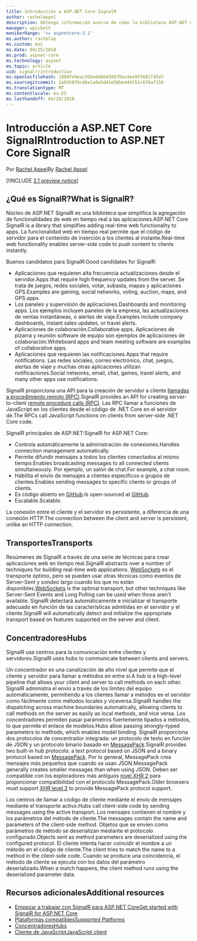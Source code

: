 ```yaml
---
title: Introducción a ASP.NET Core SignalR
author: rachelappel
description: Obtenga información acerca de cómo la biblioteca ASP.NET Core SignalR simplifica la adición de funcionalidad en tiempo real a las aplicaciones.
manager: wpickett
monikerRange: '>= aspnetcore-2.1'
ms.author: rachelap
ms.custom: mvc
ms.date: 04/25/2018
ms.prod: aspnet-core
ms.technology: aspnet
ms.topic: article
uid: signalr/introduction
ms.openlocfilehash: 190dfe9eac95be646b458870ac4ee95f681f45d7
ms.sourcegitcommit: 2ab550f8c46e1a8a5d45e58be44d151c676af256
ms.translationtype: MT
ms.contentlocale: es-ES
ms.lasthandoff: 04/28/2018
---
```

# <a name="introduction-to-aspnet-core-signalr"></a><span data-ttu-id="7c216-103">Introducción a ASP.NET Core SignalR</span><span class="sxs-lookup"><span data-stu-id="7c216-103">Introduction to ASP.NET Core SignalR</span></span>

<span data-ttu-id="7c216-104">Por [Rachel Appel](https://twitter.com/rachelappel)</span><span class="sxs-lookup"><span data-stu-id="7c216-104">By [Rachel Appel](https://twitter.com/rachelappel)</span></span>


[!INCLUDE [2.1 preview notice](~/includes/2.1.md)]

## <a name="what-is-signalr"></a><span data-ttu-id="7c216-105">¿Qué es SignalR?</span><span class="sxs-lookup"><span data-stu-id="7c216-105">What is SignalR?</span></span>

<span data-ttu-id="7c216-106">Núcleo de ASP.NET SignalR es una biblioteca que simplifica la agregación de funcionalidades de web en tiempo real a las aplicaciones.</span><span class="sxs-lookup"><span data-stu-id="7c216-106">ASP.NET Core SignalR is a library that simplifies adding real-time web functionality to apps.</span></span> <span data-ttu-id="7c216-107">La funcionalidad web en tiempo real permite que el código de servidor para el contenido de inserción a los clientes al instante.</span><span class="sxs-lookup"><span data-stu-id="7c216-107">Real-time web functionality enables server-side code to push content to clients instantly.</span></span>

<span data-ttu-id="7c216-108">Buenos candidatos para SignalR:</span><span class="sxs-lookup"><span data-stu-id="7c216-108">Good candidates for SignalR:</span></span>

* <span data-ttu-id="7c216-109">Aplicaciones que requieren alta frecuencia actualizaciones desde el servidor.</span><span class="sxs-lookup"><span data-stu-id="7c216-109">Apps that require high frequency updates from the server.</span></span> <span data-ttu-id="7c216-110">Se trata de juegos, redes sociales, votar, subasta, mapas y aplicaciones GPS.</span><span class="sxs-lookup"><span data-stu-id="7c216-110">Examples are gaming, social networks, voting, auction, maps, and GPS apps.</span></span>
* <span data-ttu-id="7c216-111">Los paneles y supervisión de aplicaciones.</span><span class="sxs-lookup"><span data-stu-id="7c216-111">Dashboards and monitoring apps.</span></span> <span data-ttu-id="7c216-112">Los ejemplos incluyen paneles de la empresa, las actualizaciones de ventas instantáneas, o alertas de viaje.</span><span class="sxs-lookup"><span data-stu-id="7c216-112">Examples include company dashboards, instant sales updates, or travel alerts.</span></span>
* <span data-ttu-id="7c216-113">Aplicaciones de colaboración.</span><span class="sxs-lookup"><span data-stu-id="7c216-113">Collaborative apps.</span></span> <span data-ttu-id="7c216-114">Aplicaciones de pizarra y reunión software de equipo son ejemplos de aplicaciones de colaboración.</span><span class="sxs-lookup"><span data-stu-id="7c216-114">Whiteboard apps and team meeting software are examples of collaborative apps.</span></span>
* <span data-ttu-id="7c216-115">Aplicaciones que requieren las notificaciones.</span><span class="sxs-lookup"><span data-stu-id="7c216-115">Apps that require notifications.</span></span> <span data-ttu-id="7c216-116">Las redes sociales, correo electrónico, chat, juegos, alertas de viaje y muchas otras aplicaciones utilizan notificaciones.</span><span class="sxs-lookup"><span data-stu-id="7c216-116">Social networks, email, chat, games, travel alerts, and many other apps use notifications.</span></span>

<span data-ttu-id="7c216-117">SignalR proporciona una API para la creación de servidor a cliente [llamadas a procedimiento remoto (RPC)](https://wikipedia.org/wiki/Remote_procedure_call).</span><span class="sxs-lookup"><span data-stu-id="7c216-117">SignalR provides an API for creating server-to-client [remote procedure calls (RPC)](https://wikipedia.org/wiki/Remote_procedure_call).</span></span> <span data-ttu-id="7c216-118">Las RPC llamar a funciones de JavaScript en los clientes desde el código de .NET Core en el servidor de.</span><span class="sxs-lookup"><span data-stu-id="7c216-118">The RPCs call JavaScript functions on clients from server-side .NET Core code.</span></span>

<span data-ttu-id="7c216-119">SignalR principales de ASP.NET:</span><span class="sxs-lookup"><span data-stu-id="7c216-119">SignalR for ASP.NET Core:</span></span>

* <span data-ttu-id="7c216-120">Controla automáticamente la administración de conexiones.</span><span class="sxs-lookup"><span data-stu-id="7c216-120">Handles connection management automatically.</span></span>
* <span data-ttu-id="7c216-121">Permite difundir mensajes a todos los clientes conectados al mismo tiempo.</span><span class="sxs-lookup"><span data-stu-id="7c216-121">Enables broadcasting messages to all connected clients simultaneously.</span></span> <span data-ttu-id="7c216-122">Por ejemplo, un salón de chat.</span><span class="sxs-lookup"><span data-stu-id="7c216-122">For example, a chat room.</span></span>
* <span data-ttu-id="7c216-123">Habilita el envío de mensajes a clientes específicos o grupos de clientes.</span><span class="sxs-lookup"><span data-stu-id="7c216-123">Enables sending messages to specific clients or groups of clients.</span></span>
* <span data-ttu-id="7c216-124">Es código abierto en [GitHub](https://github.com/aspnet/signalr).</span><span class="sxs-lookup"><span data-stu-id="7c216-124">Is open-sourced at [GitHub](https://github.com/aspnet/signalr).</span></span>
* <span data-ttu-id="7c216-125">Escalable.</span><span class="sxs-lookup"><span data-stu-id="7c216-125">Scalable.</span></span>

<span data-ttu-id="7c216-126">La conexión entre el cliente y el servidor es persistente, a diferencia de una conexión HTTP.</span><span class="sxs-lookup"><span data-stu-id="7c216-126">The connection between the client and server is persistent, unlike an HTTP connection.</span></span>

## <a name="transports"></a><span data-ttu-id="7c216-127">Transportes</span><span class="sxs-lookup"><span data-stu-id="7c216-127">Transports</span></span>

<span data-ttu-id="7c216-128">Resúmenes de SignalR a través de una serie de técnicas para crear aplicaciones web en tiempo real.</span><span class="sxs-lookup"><span data-stu-id="7c216-128">SignalR abstracts over a number of techniques for building real-time web applications.</span></span> <span data-ttu-id="7c216-129">[WebSockets](https://tools.ietf.org/html/rfc7118) es el transporte óptimo, pero se pueden usar otras técnicas como eventos de Server-Sent y sondeo largo cuando los que no están disponibles.</span><span class="sxs-lookup"><span data-stu-id="7c216-129">[WebSockets](https://tools.ietf.org/html/rfc7118) is the optimal transport, but other techniques like Server-Sent Events and Long Polling can be used when those aren't available.</span></span> <span data-ttu-id="7c216-130">SignalR detectará automáticamente e inicializar el transporte adecuado en función de las características admitidas en el servidor y el cliente.</span><span class="sxs-lookup"><span data-stu-id="7c216-130">SignalR will automatically detect and initialize the appropriate transport based on features supported on the server and client.</span></span>

## <a name="hubs"></a><span data-ttu-id="7c216-131">Concentradores</span><span class="sxs-lookup"><span data-stu-id="7c216-131">Hubs</span></span>

<span data-ttu-id="7c216-132">SignalR usa centros para la comunicación entre clientes y servidores.</span><span class="sxs-lookup"><span data-stu-id="7c216-132">SignalR uses hubs to communicate between clients and servers.</span></span>

<span data-ttu-id="7c216-133">Un concentrador es una canalización de alto nivel que permite que el cliente y servidor para llamar a métodos en entre sí.</span><span class="sxs-lookup"><span data-stu-id="7c216-133">A hub is a high-level pipeline that allows your client and server to call methods on each other.</span></span> <span data-ttu-id="7c216-134">SignalR administra el envío a través de los límites del equipo automáticamente, permitiendo a los clientes llamar a métodos en el servidor como fácilmente como métodos locales y viceversa.</span><span class="sxs-lookup"><span data-stu-id="7c216-134">SignalR handles the dispatching across machine boundaries automatically, allowing clients to call methods on the server as easily as local methods, and vice versa.</span></span> <span data-ttu-id="7c216-135">Los concentradores permiten pasar parámetros fuertemente tipados a métodos, lo que permite el enlace de modelos.</span><span class="sxs-lookup"><span data-stu-id="7c216-135">Hubs allow passing strongly-typed parameters to methods, which enables model binding.</span></span> <span data-ttu-id="7c216-136">SignalR proporciona dos protocolos de concentrador integrada: un protocolo de texto en función de JSON y un protocolo binario basado en [MessagePack](https://msgpack.org/).</span><span class="sxs-lookup"><span data-stu-id="7c216-136">SignalR provides two built-in hub protocols: a text protocol based on JSON and a binary protocol based on [MessagePack](https://msgpack.org/).</span></span>  <span data-ttu-id="7c216-137">Por lo general, MessagePack crea mensajes más pequeños que cuando se usan JSON.</span><span class="sxs-lookup"><span data-stu-id="7c216-137">MessagePack generally creates smaller messages than when using JSON.</span></span> <span data-ttu-id="7c216-138">Deben ser compatible con los exploradores más antiguos [nivel XHR 2](https://caniuse.com/#feat=xhr2) para proporcionar compatibilidad con el protocolo MessagePack.</span><span class="sxs-lookup"><span data-stu-id="7c216-138">Older browsers must support [XHR level 2](https://caniuse.com/#feat=xhr2) to provide MessagePack protocol support.</span></span>

<span data-ttu-id="7c216-139">Los centros de llamar a código de cliente mediante el envío de mensajes mediante el transporte activo.</span><span class="sxs-lookup"><span data-stu-id="7c216-139">Hubs call client-side code by sending messages using the active transport.</span></span> <span data-ttu-id="7c216-140">Los mensajes contienen el nombre y los parámetros del método de cliente.</span><span class="sxs-lookup"><span data-stu-id="7c216-140">The messages contain the name and parameters of the client-side method.</span></span> <span data-ttu-id="7c216-141">Objetos que se envíen como parámetros de método se deserializan mediante el protocolo configurado.</span><span class="sxs-lookup"><span data-stu-id="7c216-141">Objects sent as method parameters are deserialized using the configured protocol.</span></span> <span data-ttu-id="7c216-142">El cliente intenta hacer coincidir el nombre a un método en el código de cliente.</span><span class="sxs-lookup"><span data-stu-id="7c216-142">The client tries to match the name to a method in the client-side code.</span></span> <span data-ttu-id="7c216-143">Cuando se produce una coincidencia, el método de cliente se ejecuta con los datos del parámetro deserializado.</span><span class="sxs-lookup"><span data-stu-id="7c216-143">When a match happens, the client method runs using the deserialized parameter data.</span></span>

## <a name="additional-resources"></a><span data-ttu-id="7c216-144">Recursos adicionales</span><span class="sxs-lookup"><span data-stu-id="7c216-144">Additional resources</span></span>

* [<span data-ttu-id="7c216-145">Empezar a trabajar con SignalR para ASP.NET Core</span><span class="sxs-lookup"><span data-stu-id="7c216-145">Get started with SignalR for ASP.NET Core</span></span>](xref:signalr/get-started)
* [<span data-ttu-id="7c216-146">Plataformas compatibles</span><span class="sxs-lookup"><span data-stu-id="7c216-146">Supported Platforms</span></span>](xref:signalr/supported-platforms)
* [<span data-ttu-id="7c216-147">Concentradores</span><span class="sxs-lookup"><span data-stu-id="7c216-147">Hubs</span></span>](xref:signalr/hubs)
* [<span data-ttu-id="7c216-148">Cliente de JavaScript</span><span class="sxs-lookup"><span data-stu-id="7c216-148">JavaScript client</span></span>](xref:signalr/javascript-client)
